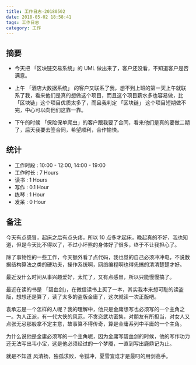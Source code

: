 ```yaml
---
title: 工作日志-20180502
date: 2018-05-02 18:58:41
tags: 工作日志
category: 工作
---
```


## 摘要

* 今天把 「区块链交易系统」的 UML 做出来了，客户还没看，不知道客户是否满意。

* 上午 「酒店大数据系统」 的客户又联系了我，想不到上班的第一天上午就联系了我，看来他们是真的想做这个项目，而且这个项目薪水多也容易做，比 「区块链」这个项目优质太多了，而且我判定 「区块链」 这个项目短期做不完，中心可以向他们这靠一靠。

* 下午的时候 「保险保单爬虫」的客户跟我要了合同，看来他们是真的要做二期了，后天我要去签合同，希望顺利，合作愉快。

## 统计

* 工作时段 : 10:00 - 12:00, 14:00 - 19:00
* 工作时长 : 7 Hours
* 读书 : 1 Hours
* 写作 : 0.1 Hour
* 练琴 : 1 Hour
* 发呆 : 0 Hour

## 备注

今天有点感冒，起床之后有点头疼，所以 10 点多才起床，晚起真的不好，我也知道，但是今天比不得以了，不过小坏熊的身体好了很多，终于不让我担心了。

除了事物性的一些工作，今天额外看了点代码，我也觉的自己必须冲冲电，不说数据结构算法之类的硬功夫，操作系统啊，网络编程啊也得先搞的清清楚楚才好。

最近没什么时间从事兴趣爱好，太忙了，又有点感冒，所以只能慢慢搞了。

最近在读的书是 「碧血剑」，在微信读书上买了一本，其实我本来想可耻的读盗版，想想还是算了，读了太多的盗版金庸了，这次就读一次正版吧。

袁承志是一个怎样的人呢？我的理解中，他只是金庸想写也必须写的一个主角之一。为人正派，有一代大侠的风范，不贪恋武功密集，对朋友有所担当，对女人又点张无忌那般拿不定主意，故事算不得传奇，算是金庸系列中平庸的一个主角。

为什么说他是金庸必须写的一个主角呢，因为金庸写碧血剑的时候，他的写作功力还无法写出韦小宝，这是他必须经过的一个梦魇，一直到写出鹿鼎记为止。

就是不知道 风清扬，独孤求败，令狐冲，夏雪宜谁才是最叼的用剑高手。